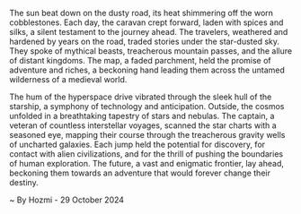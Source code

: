 
The sun beat down on the dusty road, its heat shimmering off the worn cobblestones. Each day, the caravan crept forward, laden with spices and silks, a silent testament to the journey ahead. The travelers, weathered and hardened by years on the road, traded stories under the star-dusted sky. They spoke of mythical beasts, treacherous mountain passes, and the allure of distant kingdoms. The map, a faded parchment, held the promise of adventure and riches, a beckoning hand leading them across the untamed wilderness of a medieval world.

The hum of the hyperspace drive vibrated through the sleek hull of the starship, a symphony of technology and anticipation. Outside, the cosmos unfolded in a breathtaking tapestry of stars and nebulas. The captain, a veteran of countless interstellar voyages, scanned the star charts with a seasoned eye, mapping their course through the treacherous gravity wells of uncharted galaxies. Each jump held the potential for discovery, for contact with alien civilizations, and for the thrill of pushing the boundaries of human exploration. The future, a vast and enigmatic frontier, lay ahead, beckoning them towards an adventure that would forever change their destiny. 

~ By Hozmi - 29 October 2024

